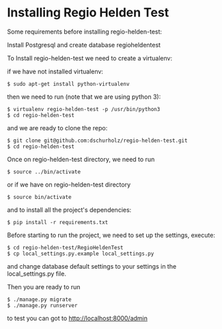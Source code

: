 # Installing Regio Helden Test

Some requirements before installing regio-helden-test:

Install Postgresql and create database regioheldentest

To Install regio-helden-test we need to create a virtualenv:

if we have not installed virtualenv:

    $ sudo apt-get install python-virtualenv

then we need to run (note that we are using python 3):

    $ virtualenv regio-helden-test -p /usr/bin/python3
    $ cd regio-helden-test

and we are ready to clone the repo:

    $ git clone git@github.com:dschurholz/regio-helden-test.git
    $ cd regio-helden-test

Once on regio-helden-test directory, we need to run

    $ source ../bin/activate

or if we have on regio-helden-test directory

    $ source bin/activate

and to install all the project's dependencies:

    $ pip install -r requirements.txt

Before starting to run the project, we need to set up the settings, execute:

    $ cd regio-helden-test/RegioHeldenTest
    $ cp local_settings.py.example local_settings.py

and change database default settings to your settings in the local_settings.py file.

Then you are ready to run

    $ ./manage.py migrate
    $ ./manage.py runserver

to test you can got to [http://localhost:8000/admin](http://localhost:8000/admin)
